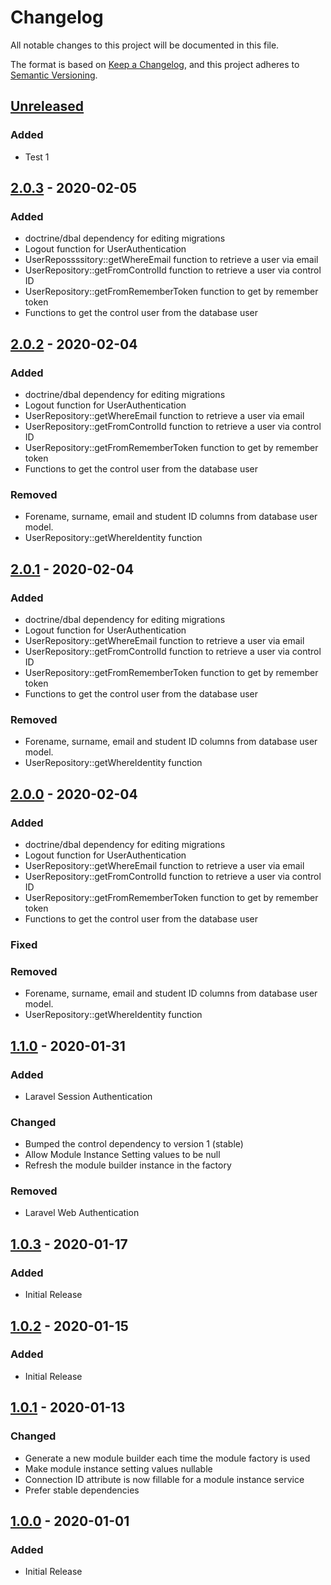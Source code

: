 # Changelog

All notable changes to this project will be documented in this file.

The format is based on [Keep a Changelog](https://keepachangelog.com/en/1.0.0/),
and this project adheres to [Semantic Versioning](https://semver.org/spec/v2.0.0.html).

## [Unreleased]
### Added
- Test 1

## [2.0.3] - 2020-02-05
### Added
- doctrine/dbal dependency for editing migrations
- Logout function for UserAuthentication
- UserRepossssitory::getWhereEmail function to retrieve a user via email
- UserRepository::getFromControlId function to retrieve a user via control ID
- UserRepository::getFromRememberToken function to get by remember token
- Functions to get the control user from the database user

## [2.0.2] - 2020-02-04
### Added
- doctrine/dbal dependency for editing migrations
- Logout function for UserAuthentication
- UserRepository::getWhereEmail function to retrieve a user via email
- UserRepository::getFromControlId function to retrieve a user via control ID
- UserRepository::getFromRememberToken function to get by remember token
- Functions to get the control user from the database user

### Removed
- Forename, surname, email and student ID columns from database user model.
- UserRepository::getWhereIdentity function

## [2.0.1] - 2020-02-04
### Added
- doctrine/dbal dependency for editing migrations
- Logout function for UserAuthentication
- UserRepository::getWhereEmail function to retrieve a user via email
- UserRepository::getFromControlId function to retrieve a user via control ID
- UserRepository::getFromRememberToken function to get by remember token
- Functions to get the control user from the database user

### Removed
- Forename, surname, email and student ID columns from database user model.
- UserRepository::getWhereIdentity function

## [2.0.0] - 2020-02-04
### Added
- doctrine/dbal dependency for editing migrations
- Logout function for UserAuthentication
- UserRepository::getWhereEmail function to retrieve a user via email
- UserRepository::getFromControlId function to retrieve a user via control ID
- UserRepository::getFromRememberToken function to get by remember token
- Functions to get the control user from the database user

### Fixed

### Removed
- Forename, surname, email and student ID columns from database user model.
- UserRepository::getWhereIdentity function

## [1.1.0] - 2020-01-31
### Added
- Laravel Session Authentication

### Changed
- Bumped the control dependency to version 1 (stable)
- Allow Module Instance Setting values to be null
- Refresh the module builder instance in the factory

### Removed
- Laravel Web Authentication

## [1.0.3] - 2020-01-17
### Added
- Initial Release

## [1.0.2] - 2020-01-15
### Added
- Initial Release

## [1.0.1] - 2020-01-13
### Changed
- Generate a new module builder each time the module factory is used
- Make module instance setting values nullable
- Connection ID attribute is now fillable for a module instance service
- Prefer stable dependencies

## [1.0.0] - 2020-01-01
### Added
- Initial Release

[Unreleased]: https://github.com/tobytwigger/test-release-package/compare/v2.0.3...HEAD
[2.0.3]: https://github.com/tobytwigger/test-release-package/compare/v2.0.2...v2.0.3
[2.0.2]: https://github.com/tobytwigger/test-release-package/compare/v2.0.1...v2.0.2
[2.0.1]: https://github.com/tobytwigger/test-release-package/compare/v2.0.0...v2.0.1
[2.0.0]: https://github.com/tobytwigger/test-release-package/compare/v1.1.0...v2.0.0
[1.1.0]: https://github.com/tobytwigger/test-release-package/compare/v1.0.3...v1.1.0
[1.0.3]: https://github.com/tobytwigger/test-release-package/compare/v1.0.2...v1.0.3
[1.0.2]: https://github.com/tobytwigger/test-release-package/compare/v1.0.1...v1.0.2
[1.0.1]: https://github.com/tobytwigger/test-release-package/compare/v1.0.0...v1.0.1
[1.0.0]: https://github.com/tobytwigger/test-release-package/tag/v1.0.0
